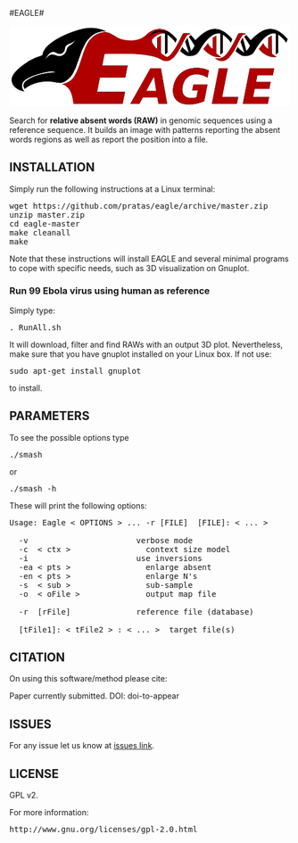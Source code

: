 #EAGLE#

![ScreenShot](/logo.png)

Search for **relative absent words (RAW)** in genomic sequences using a reference sequence.
It builds an image with patterns reporting the absent words regions as well as report the position into a file.

## INSTALLATION ##

Simply run the following instructions at a Linux terminal:

<pre>
wget https://github.com/pratas/eagle/archive/master.zip
unzip master.zip
cd eagle-master
make cleanall 
make
</pre>

Note that these instructions will install EAGLE and several minimal programs to 
cope with specific needs, such as 3D visualization on Gnuplot.

### Run 99 Ebola virus using human as reference

Simply type:

<pre>
. RunAll.sh
</pre>

It will download, filter and find RAWs with an output 3D plot.
Nevertheless, make sure that you have gnuplot installed on your Linux box. 
If not use:

<pre>
sudo apt-get install gnuplot
</pre>

to install.

## PARAMETERS

To see the possible options type
<pre>
./smash
</pre>
or
<pre>
./smash -h
</pre>
These will print the following options:
<pre>
Usage: Eagle &#60 OPTIONS &#62 ... -r [FILE]  [FILE]: &#60 ... &#62

  -v                       verbose mode             
  -c  &#60 ctx &#62                context size model       
  -i                       use inversions           
  -ea &#60 pts &#62                enlarge absent           
  -en &#60 pts &#62                enlarge N's              
  -s  &#60 sub &#62                sub-sample               
  -o  &#60 oFile &#62              output map file          
                                                    
  -r  [rFile]              reference file (database)
                                                    
  [tFile1]: &#60 tFile2 &#62 : &#60 ... &#62  target file(s)         
</pre>

## CITATION ##

On using this software/method please cite:

Paper currently submitted.
DOI: doi-to-appear

## ISSUES ##

For any issue let us know at [issues link](https://github.com/eagle/smash/issues).

## LICENSE ##

GPL v2.

For more information:
<pre>http://www.gnu.org/licenses/gpl-2.0.html</pre>


